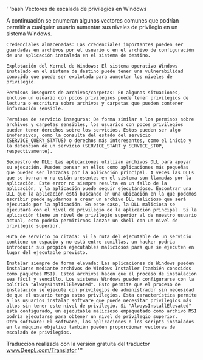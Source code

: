 


'''bash
Vectores de escalada de privilegios en Windows

A continuación se enumeran algunos vectores comunes que podrían permitir a cualquier usuario aumentar sus niveles de privilegio en un sistema Windows.

    Credenciales almacenadas: Las credenciales importantes pueden ser guardadas en archivos por el usuario o en el archivo de configuración de una aplicación instalada en el sistema de destino.

    Explotación del Kernel de Windows: El sistema operativo Windows instalado en el sistema de destino puede tener una vulnerabilidad conocida que puede ser explotada para aumentar los niveles de privilegio.

    Permisos inseguros de archivos/carpetas: En algunas situaciones, incluso un usuario con pocos privilegios puede tener privilegios de lectura o escritura sobre archivos y carpetas que pueden contener información sensible.

    Permisos de servicio inseguros: De forma similar a los permisos sobre archivos y carpetas sensibles, los usuarios con pocos privilegios pueden tener derechos sobre los servicios. Estos pueden ser algo inofensivos, como la consulta del estado del servicio (SERVICE_QUERY_STATUS) o derechos más interesantes, como el inicio y la detención de un servicio (SERVICE_START y SERVICE_STOP, respectivamente).

    Secuestro de DLL: Las aplicaciones utilizan archivos DLL para apoyar su ejecución. Puedes pensar en ellos como aplicaciones más pequeñas que pueden ser lanzadas por la aplicación principal. A veces las DLLs que se borran o no están presentes en el sistema son llamadas por la aplicación. Este error no siempre resulta en un fallo de la aplicación, y la aplicación puede seguir ejecutándose. Encontrar una DLL que la aplicación está buscando en una ubicación en la que podemos escribir puede ayudarnos a crear un archivo DLL malicioso que será ejecutado por la aplicación. En este caso, la DLL maliciosa se ejecutará con el nivel de privilegio de la aplicación principal. Si la aplicación tiene un nivel de privilegio superior al de nuestro usuario actual, esto podría permitirnos lanzar un shell con un nivel de privilegio superior.

    Ruta de servicio no citada: Si la ruta del ejecutable de un servicio contiene un espacio y no está entre comillas, un hacker podría introducir sus propios ejecutables maliciosos para que se ejecuten en lugar del ejecutable previsto.

    Instalar siempre de forma elevada: Las aplicaciones de Windows pueden instalarse mediante archivos de Windows Installer (también conocidos como paquetes MSI). Estos archivos hacen que el proceso de instalación sea fácil y sencillo. Los sistemas Windows pueden configurarse con la política "AlwaysInstallElevated". Esto permite que el proceso de instalación se ejecute con privilegios de administrador sin necesidad de que el usuario tenga estos privilegios. Esta característica permite a los usuarios instalar software que puede necesitar privilegios más altos sin tener este nivel de privilegio. Si "AlwaysInstallElevated" está configurado, un ejecutable malicioso empaquetado como archivo MSI podría ejecutarse para obtener un nivel de privilegio superior.
    Otro software: El software, las aplicaciones o los scripts instalados en la máquina objetivo también pueden proporcionar vectores de escalada de privilegios.


Traducción realizada con la versión gratuita del traductor www.DeepL.com/Translator
'''
